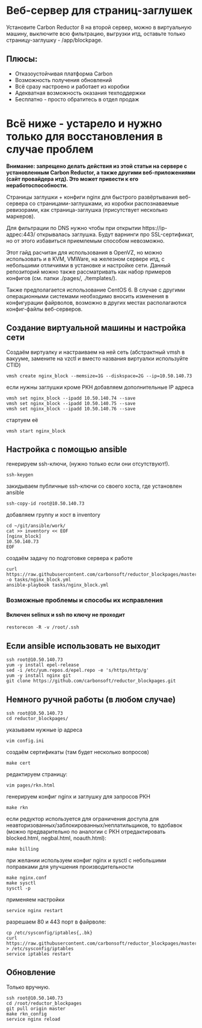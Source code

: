 # Веб-сервер для страниц-заглушек

Установите Carbon Reductor 8 на второй сервер, можно в виртуальную машину, выключите всю фильтрацию, выгрузки итд, оставьте только страницу-заглушку - /app/blockpage.

## Плюсы:

- Отказоустойчивая платформа Carbon
- Возможность получения обновлений
- Всё сразу настроено и работает из коробки
- Адекватная возможность оказания техподдержки
- Бесплатно - просто обратитесь в отдел продаж

# Всё ниже - устарело и нужно только для восстановления в случае проблем

**Внимание: запрещено делать действия из этой статьи на сервере с установленным Carbon Reductor, а также другими веб-приложениями (сайт провайдера итд). Это может привести к его неработоспособности.**

Страницы заглушки + конфиги nginx для быстрого развёртывания веб-сервера со страницами-заглушками, из коробки распознаваемые ревизорами, как страница-заглушка (присутствует несколько маркеров).

Для фильтрации по DNS нужно чтобы при открытии https://ip-адрес:443/ открывалась заглушка. Будут варнинги про SSL-сертификат, но от этого избавиться приемлемым способом невозможно.

Этот гайд расчитан для использования в OpenVZ, но можно использовать и в KVM, VMWare, на железном сервере итд, с небольшими отличиями в установке и настройке сети. Данный репозиторий можно также рассматривать как набор примеров конфигов (см. папки ./pages/, ./templates/).

Также предполагается использование CentOS 6. В случае с другими операционными системами необходимо вносить изменения в конфигурации файрволов, возможно в других местах располагаются конфиг-файлы веб-серверов.

## Создание виртуальной машины и настройка сети

Создаём виртуалку и настраиваем на ней сеть (абстрактный vmsh в вакууме, замените на vzctl и вместо названия виртуалки используйте CTID)

    vmsh create nginx_block --memsize=1G --diskspace=2G --ip=10.50.140.73

если нужны заглушки кроме РКН добавляем дополнительные IP адреса

    vmsh set nginx_block --ipadd 10.50.140.74 --save
    vmsh set nginx_block --ipadd 10.50.140.75 --save
    vmsh set nginx_block --ipadd 10.50.140.76 --save
    
стартуем её

    vmsh start nginx_block

## Настройка с помощью ansible

генерируем ssh-ключи, (нужно только если они отсутствуют!).

    ssh-keygen

закидываем публичные ssh-ключи со своего хоста, где установлен ansible

    ssh-copy-id root@10.50.140.73
    
добавляем группу и хост в inventory
    
    cd ~/git/ansible/work/
    cat >> inventory << EOF
    [nginx_block]
    10.50.140.73
    EOF
    
создаём задачу по подготовке сервера к работе

    curl https://raw.githubusercontent.com/carbonsoft/reductor_blockpages/master/nginx_block.yml -o tasks/nginx_block.yml
    ansible-playbook tasks/nginx_block.yml

### Возможные проблемы и способы их исправления

#### Включен selinux и ssh по ключу не проходит

    restorecon -R -v /root/.ssh

## Если ansible использовать не выходит

    ssh root@10.50.140.73
    yum -y install epel-release
    sed -i /etc/yum.repos.d/epel.repo -e 's/https/http/g'
    yum -y install nginx git
    git clone https://github.com/carbonsoft/reductor_blockpages.git

## Немного ручной работы (в любом случае)

    ssh root@10.50.140.73
    cd reductor_blockpages/
    
указываем нужные ip адреса

    vim config.ini

создаём сертификаты (там будет несколько вопросов)

    make cert

редактируем страницу:
    
    vim pages/rkn.html
    
генерируем конфиг nginx и заглушку для запросов РКН

    make rkn
    
если редуктор используется для ограничения доступа для неавторизованных/заблокированных/неплатильщиков, то вдобавок (можно предварительно по аналогии с РКН отредактировать blocked.html, negbal.html, noauth.html):

    make billing
    
при желании используем конфиг nginx и sysctl с небольшими поправками для улучшения производительности

    make nginx.conf
    make sysctl
    sysctl -p

применяем настройки    

    service nginx restart

разрешаем 80 и 443 порт в файрволе:

    cp /etc/sysconfig/iptables{,.bk}
    curl https://raw.githubusercontent.com/carbonsoft/reductor_blockpages/master/templates/iptables > /etc/sysconfig/iptables
    service iptables restart

## Обновление

Только вручную.

```
ssh root@10.50.140.73
cd /root/reductor_blockpages
git pull origin master
make rkn_config
service nginx reload
```
